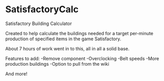 # SatisfactoryCalc
Satisfactory Building Calculator

Created to help calculate the buildings needed for a target per-minute production of specified items in the game Satisfactory.

About 7 hours of work went in to this, all in all a solid base.

Features to add:
-Remove component
-Overclocking
-Belt speeds
-More production buildings
-Option to pull from the wiki

And more!
